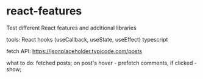 # react-features
Test different React features and additional libraries

tools:
React hooks (useCallback, useState, useEffect)
typescript

fetch API:
https://jsonplaceholder.typicode.com/posts

what to do:
fetched posts; on post's hover - prefetch comments, if clicked - show;
